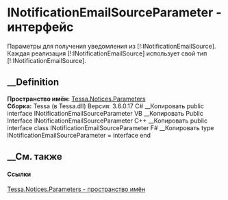 # INotificationEmailSourceParameter - интерфейс
Параметры для получения уведомления из [!:INotificationEmailSource]. Каждая
реализация [!:INotificationEmailSource] использует свой тип
[!:INotificationEmailSource].
## __Definition
 **Пространство имён:**
[Tessa.Notices.Parameters](N_Tessa_Notices_Parameters.htm)  
 **Сборка:** Tessa (в Tessa.dll) Версия: 3.6.0.17
C# __Копировать
     public interface INotificationEmailSourceParameter
VB __Копировать
     Public Interface INotificationEmailSourceParameter
C++ __Копировать
     public interface class INotificationEmailSourceParameter
F# __Копировать
     type INotificationEmailSourceParameter = interface end
##  __См. также
#### Ссылки
[Tessa.Notices.Parameters - пространство имён](N_Tessa_Notices_Parameters.htm)
